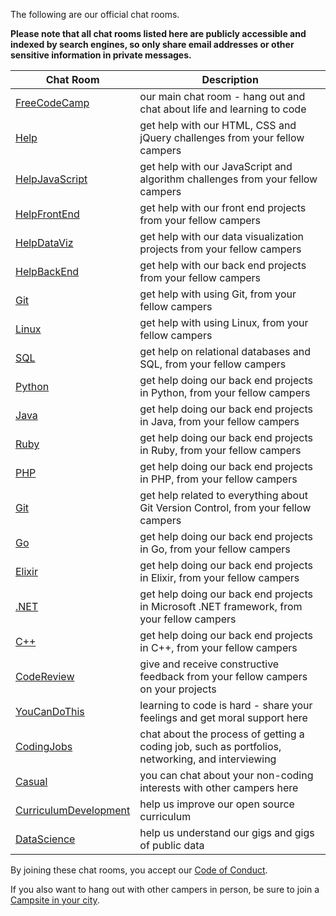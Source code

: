 The following are our official chat rooms.

**Please note that all chat rooms listed here are publicly accessible and indexed by search engines, so only share email addresses or other sensitive information in private messages.**

| Chat Room | Description |
| --- | --- |
| [FreeCodeCamp](https://gitter.im/freecodecamp/FreeCodeCamp) | our main chat room - hang out and chat about life and learning to code |
| [Help](https://gitter.im/freecodecamp/Help) | get help with our HTML, CSS and jQuery challenges from your fellow campers |
| [HelpJavaScript](https://gitter.im/freecodecamp/HelpJavaScript) | get help with our JavaScript and algorithm challenges from your fellow campers |
| [HelpFrontEnd](https://gitter.im/freecodecamp/HelpFrontEnd) | get help with our front end projects from your fellow campers |
| [HelpDataViz](https://gitter.im/freecodecamp/HelpDataViz) | get help with our data visualization projects from your fellow campers |
| [HelpBackEnd](https://gitter.im/freecodecamp/HelpBackEnd) | get help with our back end projects from your fellow campers |
| [Git](https://gitter.im/FreeCodeCamp/git) | get help with using Git, from your fellow campers |
| [Linux](https://gitter.im/FreeCodeCamp/linux) | get help with using Linux, from your fellow campers |
| [SQL](https://gitter.im/FreeCodeCamp/sql) | get help on relational databases and SQL, from your fellow campers |
| [Python](https://gitter.im/FreeCodeCamp/python) | get help doing our back end projects in Python, from your fellow campers |
| [Java](https://gitter.im/FreeCodeCamp/java) | get help doing our back end projects in Java, from your fellow campers |
| [Ruby](https://gitter.im/FreeCodeCamp/ruby) | get help doing our back end projects in Ruby, from your fellow campers |
| [PHP](https://gitter.im/FreeCodeCamp/php) | get help doing our back end projects in PHP, from your fellow campers |
| [Git](https://gitter.im/FreeCodeCamp/Git) | get help related to everything about Git Version Control, from your fellow campers |
| [Go](https://gitter.im/FreeCodeCamp/go) | get help doing our back end projects in Go, from your fellow campers |
| [Elixir](https://gitter.im/FreeCodeCamp/elixir) | get help doing our back end projects in Elixir, from your fellow campers |
| [.NET](https://gitter.im/FreeCodeCamp/dotnet) | get help doing our back end projects in Microsoft .NET framework, from your fellow campers |
| [C++](https://gitter.im/FreeCodeCamp/cplusplus) | get help doing our back end projects in C++, from your fellow campers |
| [CodeReview](https://gitter.im/freecodecamp/CodeReview) | give and receive constructive feedback from your fellow campers on your projects |
| [YouCanDoThis](https://gitter.im/freecodecamp/YouCanDoThis) | learning to code is hard - share your feelings and get moral support here |
| [CodingJobs](https://gitter.im/freecodecamp/CodingJobs) | chat about the process of getting a coding job, such as portfolios, networking, and interviewing |
| [Casual](https://gitter.im/freecodecamp/Casual) | you can chat about your non-coding interests with other campers here |
| [CurriculumDevelopment](https://gitter.im/freecodecamp/CurriculumDevelopment) | help us improve our open source curriculum |
| [DataScience](https://gitter.im/freecodecamp/DataScience) | help us understand our gigs and gigs of public data |

By joining these chat rooms, you accept our [Code of Conduct](https://github.com/FreeCodeCamp/freecodecamp/wiki/Code-of-Conduct).

If you also want to hang out with other campers in person, be sure to join a [Campsite in your city](List-of-Free-Code-Camp-city-based-Campsites).
